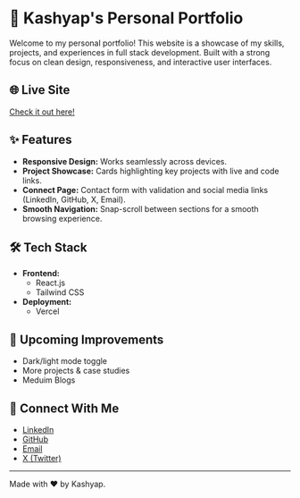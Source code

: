 # 🚀 Kashyap's Personal Portfolio

Welcome to my personal portfolio! This website is a showcase of my skills, projects, and experiences in full stack development. Built with a strong focus on clean design, responsiveness, and interactive user interfaces.

## 🌐 Live Site

[Check it out here!](https://portfolio-kashyap122s-projects.vercel.app/)

## ✨ Features

- **Responsive Design:** Works seamlessly across devices.
- **Project Showcase:** Cards highlighting key projects with live and code links.
- **Connect Page:** Contact form with validation and social media links (LinkedIn, GitHub, X, Email).
- **Smooth Navigation:** Snap-scroll between sections for a smooth browsing experience.

## 🛠️ Tech Stack

- **Frontend:**
  - React.js
  - Tailwind CSS
- **Deployment:**
  - Vercel


## 🚧 Upcoming Improvements

- Dark/light mode toggle
- More projects & case studies
- Meduim Blogs

## 🤝 Connect With Me

- [LinkedIn](https://www.linkedin.com/in/kashyapchauhan)
- [GitHub](https://github.com/kashyap122)
- [Email](mailto:kashyapchauhan122@gmail.com)
- [X (Twitter)](https://x.com/kashyap122_)

---

Made with ❤️ by Kashyap.
